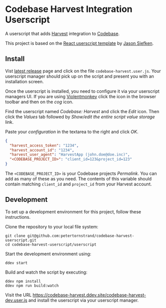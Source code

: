 # Codebase Harvest Integration Userscript

A userscript that adds [Harvest](https://www.getharvest.com/) integration to [Codebase](https://www.codebasehq.com/).

This project is based on the [React userscript template](https://github.com/siefkenj/react-userscripts/)
by [Jason Siefken](https://github.com/siefkenj).

## Install

Vist [latest release](https://github.com/petertornstrand/codebase-harvest-userscript/releases/latest)
page and click on the file `codebase-harvest.user.js`. Your userscript manager
should pick up on the script and present you with an installation screen.

Once the userscript is installed, you need to configure it via your userscript
managers UI. If you are using [Violentmonkey](https://violentmonkey.github.io/)
click the icon in the browser toolbar and then on the *cog* icon.

Find the userscript named *Codebase: Harvest* and click the *Edit* icon. Then
click the *Values* tab followed by *Show/edit the entire script value storage*
link.

Paste your *configuration* in the textarea to the right and click *OK*.

```json
{
  "harvest_access_token": "1234",
  "harvest_account_id": "1234",
  "harvest_user_agent": "HarvestApp (john.doe@doe.inc)",
  "<CODEBASE_PROJECT_ID>": "client_id=123&project_id=123"
}
```

The `<CODEBASE_PROJECT_ID>` is your Codebase projects *Permalink*. You can add
as many of these as you need. The contents of this variable should contain
matching `client_id` and `project_id` from your Harvest account.

## Development

To set up a development environment for this project, follow these instructions.

Clone the repository to your local file system:

```
git clone git@github.com:petertornstrand/codebase-harvest-userscript.git
cd codebase-harvest-userscript/userscript
```
  
Start the development environment using:

```
ddev start
```

Build and watch the script by executing:
```
ddev npm install
ddev npm run build:watch
```

Visit the URL https://codebase-harvest.ddev.site/codebase-harvest-dev.user.js
and install the userscript via your userscript manager.
